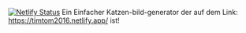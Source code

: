 [![Netlify Status](https://api.netlify.com/api/v1/badges/89b3f1c0-3fa2-467a-b72f-db4bf99197af/deploy-status)](https://app.netlify.com/sites/timtom2016/deploys)
Ein Einfacher Katzen-bild-generator der auf dem Link: https://timtom2016.netlify.app/ ist!
